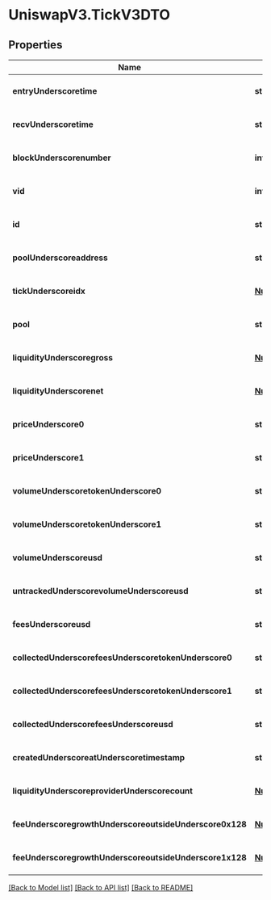 # UniswapV3.TickV3DTO

## Properties
Name | Type | Description | Notes
------------ | ------------- | ------------- | -------------
**entryUnderscoretime** | **string** |  | [optional] [default to null]
**recvUnderscoretime** | **string** |  | [optional] [default to null]
**blockUnderscorenumber** | **integer** |  | [optional] [default to null]
**vid** | **integer** |  | [optional] [default to null]
**id** | **string** |  | [optional] [default to null]
**poolUnderscoreaddress** | **string** |  | [optional] [default to null]
**tickUnderscoreidx** | [**NumericsBigInteger**](NumericsBigInteger.md) |  | [optional] [default to null]
**pool** | **string** |  | [optional] [default to null]
**liquidityUnderscoregross** | [**NumericsBigInteger**](NumericsBigInteger.md) |  | [optional] [default to null]
**liquidityUnderscorenet** | [**NumericsBigInteger**](NumericsBigInteger.md) |  | [optional] [default to null]
**priceUnderscore0** | **string** |  | [optional] [default to null]
**priceUnderscore1** | **string** |  | [optional] [default to null]
**volumeUnderscoretokenUnderscore0** | **string** |  | [optional] [default to null]
**volumeUnderscoretokenUnderscore1** | **string** |  | [optional] [default to null]
**volumeUnderscoreusd** | **string** |  | [optional] [default to null]
**untrackedUnderscorevolumeUnderscoreusd** | **string** |  | [optional] [default to null]
**feesUnderscoreusd** | **string** |  | [optional] [default to null]
**collectedUnderscorefeesUnderscoretokenUnderscore0** | **string** |  | [optional] [default to null]
**collectedUnderscorefeesUnderscoretokenUnderscore1** | **string** |  | [optional] [default to null]
**collectedUnderscorefeesUnderscoreusd** | **string** |  | [optional] [default to null]
**createdUnderscoreatUnderscoretimestamp** | **string** |  | [optional] [default to null]
**liquidityUnderscoreproviderUnderscorecount** | [**NumericsBigInteger**](NumericsBigInteger.md) |  | [optional] [default to null]
**feeUnderscoregrowthUnderscoreoutsideUnderscore0x128** | [**NumericsBigInteger**](NumericsBigInteger.md) |  | [optional] [default to null]
**feeUnderscoregrowthUnderscoreoutsideUnderscore1x128** | [**NumericsBigInteger**](NumericsBigInteger.md) |  | [optional] [default to null]

[[Back to Model list]](../README.md#documentation-for-models) [[Back to API list]](../README.md#documentation-for-api-endpoints) [[Back to README]](../README.md)


